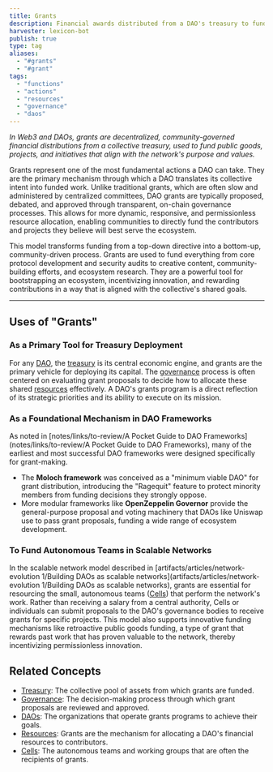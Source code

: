 ```yaml
---
title: Grants
description: Financial awards distributed from a DAO's treasury to fund projects, teams, and individuals whose work advances the organization's purpose, without the expectation of repayment.
harvester: lexicon-bot
publish: true
type: tag
aliases:
  - "#grants"
  - "#grant"
tags:
  - "functions"
  - "actions"
  - "resources"
  - "governance"
  - "daos"
---
```


*In Web3 and DAOs, grants are decentralized, community-governed financial distributions from a collective treasury, used to fund public goods, projects, and initiatives that align with the network's purpose and values.*

Grants represent one of the most fundamental actions a DAO can take. They are the primary mechanism through which a DAO translates its collective intent into funded work. Unlike traditional grants, which are often slow and administered by centralized committees, DAO grants are typically proposed, debated, and approved through transparent, on-chain governance processes. This allows for more dynamic, responsive, and permissionless resource allocation, enabling communities to directly fund the contributors and projects they believe will best serve the ecosystem.

This model transforms funding from a top-down directive into a bottom-up, community-driven process. Grants are used to fund everything from core protocol development and security audits to creative content, community-building efforts, and ecosystem research. They are a powerful tool for bootstrapping an ecosystem, incentivizing innovation, and rewarding contributions in a way that is aligned with the collective's shared goals.

---

## Uses of "Grants"

### As a Primary Tool for Treasury Deployment

For any [DAO](tags/daos.md), the [treasury](tags/treasury.md) is its central economic engine, and grants are the primary vehicle for deploying its capital. The [governance](tags/governance.md) process is often centered on evaluating grant proposals to decide how to allocate these shared [resources](tags/resources.md) effectively. A DAO's grants program is a direct reflection of its strategic priorities and its ability to execute on its mission.

### As a Foundational Mechanism in DAO Frameworks

As noted in [notes/links/to-review/A Pocket Guide to DAO Frameworks](notes/links/to-review/A Pocket Guide to DAO Frameworks), many of the earliest and most successful DAO frameworks were designed specifically for grant-making.
- The **Moloch framework** was conceived as a "minimum viable DAO" for grant distribution, introducing the "Ragequit" feature to protect minority members from funding decisions they strongly oppose.
- More modular frameworks like **OpenZeppelin Governor** provide the general-purpose proposal and voting machinery that DAOs like Uniswap use to pass grant proposals, funding a wide range of ecosystem development.

### To Fund Autonomous Teams in Scalable Networks

In the scalable network model described in [artifacts/articles/network-evolution 1/Building DAOs as scalable networks](artifacts/articles/network-evolution 1/Building DAOs as scalable networks), grants are essential for resourcing the small, autonomous teams ([Cells](drafts/test-resources/test-pattern.md)) that perform the network's work. Rather than receiving a salary from a central authority, Cells or individuals can submit proposals to the DAO's governance bodies to receive grants for specific projects. This model also supports innovative funding mechanisms like retroactive public goods funding, a type of grant that rewards past work that has proven valuable to the network, thereby incentivizing permissionless innovation.

## Related Concepts

- [Treasury](tags/treasury.md): The collective pool of assets from which grants are funded.
- [Governance](tags/governance.md): The decision-making process through which grant proposals are reviewed and approved.
- [DAOs](tags/daos.md): The organizations that operate grants programs to achieve their goals.
- [Resources](tags/resources.md): Grants are the mechanism for allocating a DAO's financial resources to contributors.
- [Cells](drafts/test-resources/test-pattern.md): The autonomous teams and working groups that are often the recipients of grants.